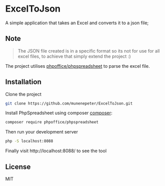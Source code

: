 # ExcelToJson
A simple application that takes an Excel and converts it to a json file;

## Note

> The JSON file created is in a specific format so its not for use for all excel files, to achieve that simply extend the project :)

The project utilises [phpoffice/phpspreadsheet](https://github.com/PHPOffice/PhpSpreadsheet) to parse the excel file.

## Installation

Clone the project

```sh
git clone https://github.com/munenepeter/ExcelToJson.git
```

Install PhpSpreadsheet using composer [composer](https://getcomposer.org):

```sh
composer require phpoffice/phpspreadsheet
```

Then run your development server

```sh
php -S localhost:8088
```
Finally visit http://localhost:8088/ to see the tool

## License

MIT
